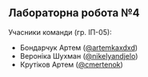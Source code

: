 Лабораторна робота №4
---

Учасники команди (гр. ІП-05): 
 - Бондарчук Артем ([@artemkaxdxd](https://github.com/artemkaxdxd))
 - Вероніка Шухман ([@nikelyandjelo](https://github.com/nikelyandjelo))
 - Крутіков Артем ([@cmertenok](https://github.com/cmertenok))
